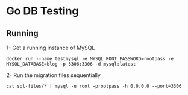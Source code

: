 # Go DB Testing

## Running

1- Get a running instance of MySQL

`docker run --name testmysql -e MYSQL_ROOT_PASSWORD=rootpass -e MYSQL_DATABASE=blog -p 3306:3306 -d mysql:latest`

2- Run the migration files sequentially

`cat sql-files/* | mysql -u root -prootpass -h 0.0.0.0 --port=3306`
